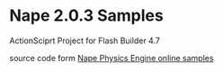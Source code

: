 Nape 2.0.3 Samples
==================

ActionSciprt Project for Flash Builder 4.7

source code form [Nape Physics Engine online samples][1]

[1]: http://napephys.com/samples.html
